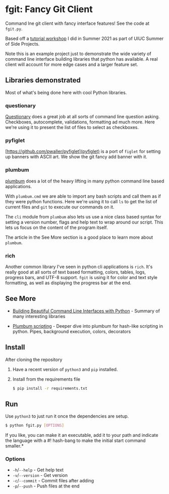 # fgit: Fancy Git Client 

Command lne git client with fancy interface features! See the code at `fgit.py`.

Based off a [tutorial workshop](https://125summer.tech/cli) I did in Summer 2021 as part of UIUC Summer of Side Projects.

Note this is an example project just to demonstrate the wide variety of command line interface building libraries that python has available. A real client will account for more edge cases and a larger feature set.

## Libraries demonstrated

Most of what's being done here with cool Python libraries.

### questionary

[Questionary](https://questionary.readthedocs.io/en/stable/) does a great job at all sorts of command line question asking. Checkboxes, autocomplete, validations, formatting ad much more. Here we're using it to present the list of files to select as checkboxes.

### pyfiglet

[https://github.com/pwaller/pyfiglet](pyfiglet) is a port of `figlet` for setting up banners with ASCII art. We show the git fancy add banner with it.

### plumbum

[plumbum](https://plumbum.readthedocs.io/en/latest/) does a lot of the heavy lifting in many python command line based applications. 

With `plumbum.cmd` we are able to import any bash scripts and call them as if they were python functions. Here we're using it to call `ls` to get the list of current files and `git` to execute our commands on it.

The `cli` module from `plumbum` also lets us use a nice class based syntax for setting a version number, flags and help text to wrap around our script. This lets us focus on the content of the program itself.

The article in the See More section is a good place to learn more about `plumbum`.

### rich

Another common library I've seen in python cli applications is `rich`. It's really good at all sorts of text based formatting, colors, tables, logs, progress bars, and UTF-8 support. `fgit` is using it for color and text style formatting, as well as displaying the progress bar at the end. 

## See More

* [Building Beautiful Command Line Interfaces with Python](https://codeburst.io/building-beautiful-command-line-interfaces-with-python-26c7e1bb54df) - Summary of many interesting libraries

* [Plumbum scripting](https://iscinumpy.gitlab.io/post/plumbum-scripting/) - Deeper dive into plumbum for hash-like scripting in python. Pipes, background execution, colors, decorators

## Install

After cloning the repository

1. Have a recent version of `python3` and `pip` installed. 

2. Install from the requirements file
   ```bash 
   $ pip install -r requirements.txt
   ```

## Run

Use `python3` to just run it once the dependencies are setup. 

```bash
$ python fgit.py [OPTIONS]
```

If you like, you can make it an executable, add it to your path and indicate the language with a #! hash-bang to make the initial start command smaller.*

### Options 

* `-h`/`--help` - Get help text
* `-v`/`--version` - Get version 
* `-c`/`--commit` - Commit files after adding
* `-p`/`--push` - Push files at the end 
